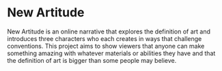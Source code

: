 # New Artitude
  New Artitude is an online narrative that explores the definition of art and introduces three characters who each creates in ways that challenge conventions. This project aims to show viewers that anyone can make something amazing with whatever materials or abilities they have and that the definition of art is bigger than some people may believe. 

